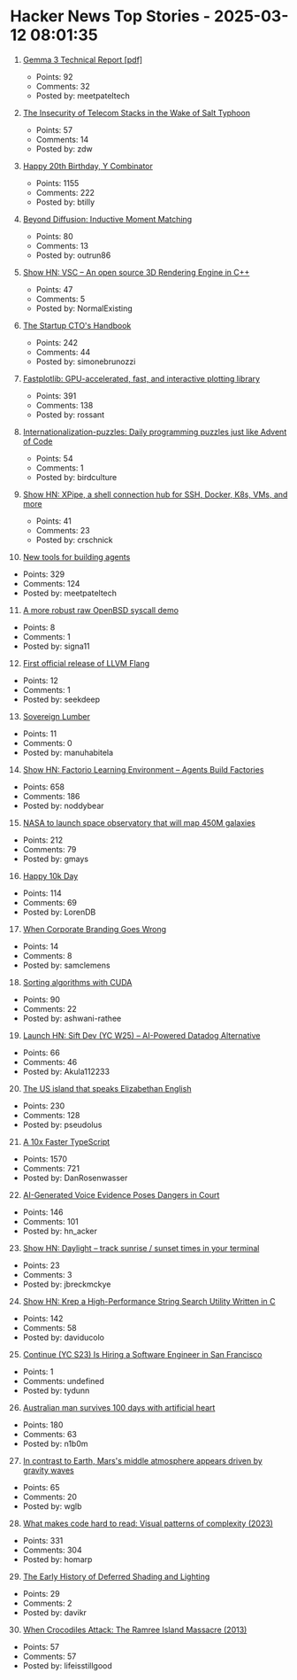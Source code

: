 # Hacker News Top Stories - 2025-03-12 08:01:35

1. [Gemma 3 Technical Report [pdf]](https://storage.googleapis.com/deepmind-media/gemma/Gemma3Report.pdf)
   - Points: 92
   - Comments: 32
   - Posted by: meetpateltech

2. [The Insecurity of Telecom Stacks in the Wake of Salt Typhoon](https://soatok.blog/2025/03/12/on-the-insecurity-of-telecom-stacks-in-the-wake-of-salt-typhoon/)
   - Points: 57
   - Comments: 14
   - Posted by: zdw

3. [Happy 20th Birthday, Y Combinator](https://twitter.com/garrytan/status/1899092996702048709)
   - Points: 1155
   - Comments: 222
   - Posted by: btilly

4. [Beyond Diffusion: Inductive Moment Matching](https://lumalabs.ai/news/inductive-moment-matching)
   - Points: 80
   - Comments: 13
   - Posted by: outrun86

5. [Show HN: VSC – An open source 3D Rendering Engine in C++](https://github.com/WW92030-STORAGE/VSC)
   - Points: 47
   - Comments: 5
   - Posted by: NormalExisting

6. [The Startup CTO's Handbook](https://github.com/ZachGoldberg/Startup-CTO-Handbook/blob/main/StartupCTOHandbook.md)
   - Points: 242
   - Comments: 44
   - Posted by: simonebrunozzi

7. [Fastplotlib: GPU-accelerated, fast, and interactive plotting library](https://medium.com/@caitlin9165/fastplotlib-driving-scientific-discovery-through-data-visualization-418f8bff094c)
   - Points: 391
   - Comments: 138
   - Posted by: rossant

8. [Internationalization-puzzles: Daily programming puzzles just like Advent of Code](https://i18n-puzzles.com/)
   - Points: 54
   - Comments: 1
   - Posted by: birdculture

9. [Show HN: XPipe, a shell connection hub for SSH, Docker, K8s, VMs, and more](https://xpipe.io/)
   - Points: 41
   - Comments: 23
   - Posted by: crschnick

10. [New tools for building agents](https://openai.com/index/new-tools-for-building-agents/)
   - Points: 329
   - Comments: 124
   - Posted by: meetpateltech

11. [A more robust raw OpenBSD syscall demo](https://nullprogram.com/blog/2025/03/06/)
   - Points: 8
   - Comments: 1
   - Posted by: signa11

12. [First official release of LLVM Flang](https://blog.llvm.org/posts/2025-03-11-flang-new/)
   - Points: 12
   - Comments: 1
   - Posted by: seekdeep

13. [Sovereign Lumber](https://mill.plainopen.com/sovereign-lumber)
   - Points: 11
   - Comments: 0
   - Posted by: manuhabitela

14. [Show HN: Factorio Learning Environment – Agents Build Factories](https://jackhopkins.github.io/factorio-learning-environment/)
   - Points: 658
   - Comments: 186
   - Posted by: noddybear

15. [NASA to launch space observatory that will map 450M galaxies](https://www.nbcnews.com/science/space/nasa-spherex-space-observatory-launch-map-galaxies-universe-rcna190877)
   - Points: 212
   - Comments: 79
   - Posted by: gmays

16. [Happy 10k Day](https://blog.comma.ai/happy10kday/)
   - Points: 114
   - Comments: 69
   - Posted by: LorenDB

17. [When Corporate Branding Goes Wrong](https://www.nytimes.com/2025/03/07/world/europe/aberdeen-abrdn-rebrand-vowels.html)
   - Points: 14
   - Comments: 8
   - Posted by: samclemens

18. [Sorting algorithms with CUDA](https://ashwanirathee.com/blog/2025/sort2/)
   - Points: 90
   - Comments: 22
   - Posted by: ashwani-rathee

19. [Launch HN: Sift Dev (YC W25) – AI-Powered Datadog Alternative](undefined)
   - Points: 66
   - Comments: 46
   - Posted by: Akula112233

20. [The US island that speaks Elizabethan English](https://www.bbc.com/travel/article/20190623-the-us-island-that-speaks-elizabethan-english)
   - Points: 230
   - Comments: 128
   - Posted by: pseudolus

21. [A 10x Faster TypeScript](https://devblogs.microsoft.com/typescript/typescript-native-port/)
   - Points: 1570
   - Comments: 721
   - Posted by: DanRosenwasser

22. [AI-Generated Voice Evidence Poses Dangers in Court](https://www.lawfaremedia.org/article/ai-generated-voice-evidence-poses-dangers-in-court)
   - Points: 146
   - Comments: 101
   - Posted by: hn_acker

23. [Show HN: Daylight – track sunrise / sunset times in your terminal](https://github.com/jbreckmckye/daylight)
   - Points: 23
   - Comments: 3
   - Posted by: jbreckmckye

24. [Show HN: Krep a High-Performance String Search Utility Written in C](https://davidesantangelo.github.io/krep/)
   - Points: 142
   - Comments: 58
   - Posted by: daviducolo

25. [Continue (YC S23) Is Hiring a Software Engineer in San Francisco](https://www.ycombinator.com/companies/continue/jobs/smcxRnM-software-engineer)
   - Points: 1
   - Comments: undefined
   - Posted by: tydunn

26. [Australian man survives 100 days with artificial heart](https://www.theguardian.com/australia-news/2025/mar/12/australian-man-survives-100-days-with-artificial-heart-in-world-first-success)
   - Points: 180
   - Comments: 63
   - Posted by: n1b0m

27. [In contrast to Earth, Mars's middle atmosphere appears driven by gravity waves](https://phys.org/news/2025-03-contrast-earth-mars-middle-atmosphere.html)
   - Points: 65
   - Comments: 20
   - Posted by: wglb

28. [What makes code hard to read: Visual patterns of complexity (2023)](https://seeinglogic.com/posts/visual-readability-patterns/)
   - Points: 331
   - Comments: 304
   - Posted by: homarp

29. [The Early History of Deferred Shading and Lighting](https://sites.google.com/site/richgel99/the-early-history-of-deferred-shading-and-lighting)
   - Points: 29
   - Comments: 2
   - Posted by: davikr

30. [When Crocodiles Attack: The Ramree Island Massacre (2013)](https://www.atlasobscura.com/articles/the-ramree-island-massacre)
   - Points: 57
   - Comments: 57
   - Posted by: lifeisstillgood

